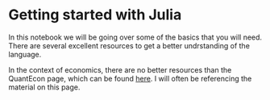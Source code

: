 Getting started with Julia
==============================================

In this notebook we will be going over some of the basics that you will need. There are several excellent resources to get a better undrstanding of the language.

In the context of economics, there are no better resources than the QuantEcon page, which can be found [here](https://julia.quantecon.org/). I will often be referencing the material on this page.  
